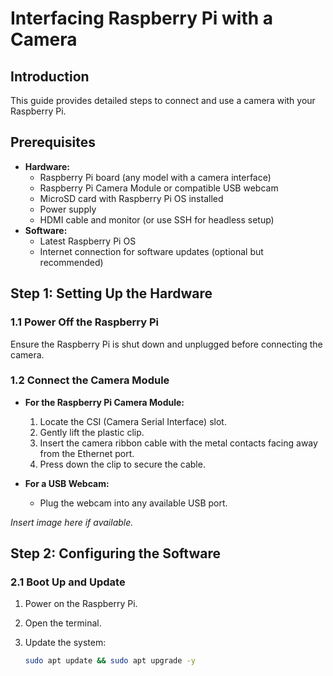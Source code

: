 # Interfacing Raspberry Pi with a Camera

## Introduction

This guide provides detailed steps to connect and use a camera with your Raspberry Pi.

## Prerequisites

- **Hardware:**
  - Raspberry Pi board (any model with a camera interface)
  - Raspberry Pi Camera Module or compatible USB webcam
  - MicroSD card with Raspberry Pi OS installed
  - Power supply
  - HDMI cable and monitor (or use SSH for headless setup)
- **Software:**
  - Latest Raspberry Pi OS
  - Internet connection for software updates (optional but recommended)

## Step 1: Setting Up the Hardware

### 1.1 Power Off the Raspberry Pi

Ensure the Raspberry Pi is shut down and unplugged before connecting the camera.

### 1.2 Connect the Camera Module

- **For the Raspberry Pi Camera Module:**
  1. Locate the CSI (Camera Serial Interface) slot.
  2. Gently lift the plastic clip.
  3. Insert the camera ribbon cable with the metal contacts facing away from the Ethernet port.
  4. Press down the clip to secure the cable.
  
- **For a USB Webcam:**
  - Plug the webcam into any available USB port.

*Insert image here if available.*

## Step 2: Configuring the Software

### 2.1 Boot Up and Update

1. Power on the Raspberry Pi.
2. Open the terminal.
3. Update the system:

   ```bash
   sudo apt update && sudo apt upgrade -y